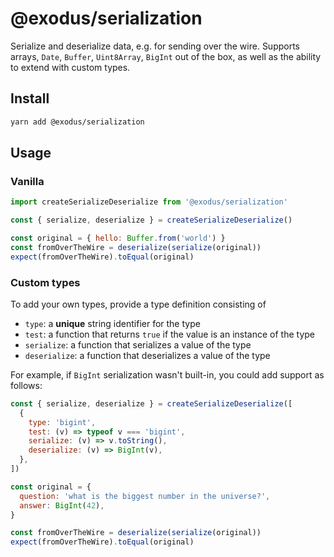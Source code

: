 # @exodus/serialization

Serialize and deserialize data, e.g. for sending over the wire. Supports arrays, `Date`, `Buffer`, `Uint8Array`, `BigInt` out of the box, as well as the ability to extend with custom types.

## Install

```sh
yarn add @exodus/serialization
```

## Usage

### Vanilla

```js
import createSerializeDeserialize from '@exodus/serialization'

const { serialize, deserialize } = createSerializeDeserialize()

const original = { hello: Buffer.from('world') }
const fromOverTheWire = deserialize(serialize(original))
expect(fromOverTheWire).toEqual(original)
```

### Custom types

To add your own types, provide a type definition consisting of

- `type`: a **unique** string identifier for the type
- `test`: a function that returns `true` if the value is an instance of the type
- `serialize`: a function that serializes a value of the type
- `deserialize`: a function that deserializes a value of the type

For example, if `BigInt` serialization wasn't built-in, you could add support as follows:

```js
const { serialize, deserialize } = createSerializeDeserialize([
  {
    type: 'bigint',
    test: (v) => typeof v === 'bigint',
    serialize: (v) => v.toString(),
    deserialize: (v) => BigInt(v),
  },
])

const original = {
  question: 'what is the biggest number in the universe?',
  answer: BigInt(42),
}

const fromOverTheWire = deserialize(serialize(original))
expect(fromOverTheWire).toEqual(original)
```
